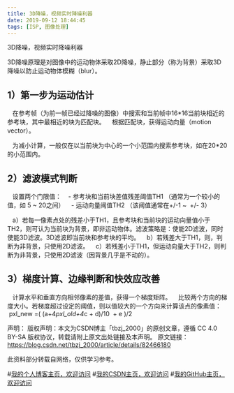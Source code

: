 ```yaml
---
title: 3D降噪，视频实时降噪利器
date: 2019-09-12 18:44:45
tags: [ISP, 图像处理]
---
```


3D降噪，视频实时降噪利器
<!--more-->

3D降噪原理是对图像中的运动物体采取2D降噪，静止部分（称为背景）采取3D降噪以防止运动物体模糊（blur）。

## 1）第一步为运动估计
   在参考帧（为前一帧已经过降噪的图像）中搜索和当前帧中16*16当前块相近的参考块，其中最相近的块为匹配块。
   根据匹配块，获得运动向量（motion vector）。

   为减小计算，一般仅在以当前块为中心的一个小范围内搜索参考块，如在20*20的小范围内。

## 2）滤波模式判断
   设置两个门限值：
   - 参考块和当前块差值残差阈值TH1 （通常为一个较小的值，如 5 ~ 20之间）
   - 运动向量阈值TH2 （该阈值通常在+/-1 ~  +/- 3）

   a）若每一像素点处的残差小于TH1，且参考块和当前块的运动向量值小于TH2，则可认为当前块为背景，即非运动物体。滤波策略是：使能2D滤波，同时使能3D滤波。3D滤波即当前块和参考块的平均。
   b）若残差大于TH1，则，判断为非背景，只使用2D滤波。
   c）若残差小于TH1，但运动向量大于TH2，则判断为非背景，只使用2D滤波（因背景几乎是不动的）。

## 3）梯度计算、边缘判断和快效应改善
   计算水平和垂直方向相邻像素的差值，获得一个梯度矩阵。
   比较两个方向的梯度大小。若梯度超过设定的阈值，则以值较大的一个方向来计算该点的像素值：
   pxl_new =( (a+4*pxl_old+4*c + d)/10  + e )/2




声明：
版权声明：本文为CSDN博主「tbzj_2000」的原创文章，遵循 CC 4.0 BY-SA 版权协议，转载请附上原文出处链接及本声明。
原文链接：https://blog.csdn.net/tbzj_2000/article/details/82466180

此资料部分转载自网络，仅供学习参考。


#[我的个人博客主页，欢迎访问](http://www.aomanhao.top/)
#[我的CSDN主页，欢迎访问](https://blog.csdn.net/Aoman_Hao)
#[我的GitHub主页，欢迎访问](https://github.com/AomanHao)


